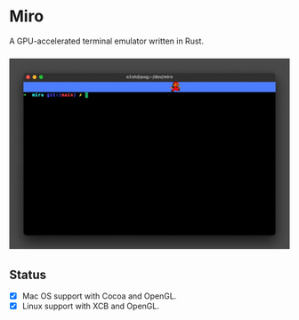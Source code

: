 # Miro

A GPU-accelerated terminal emulator written in Rust.

<h3 align="center"><img src="resources/miro.gif"></h3>

## Status

- [x] Mac OS support with Cocoa and OpenGL.
- [x] Linux support with XCB and OpenGL.
